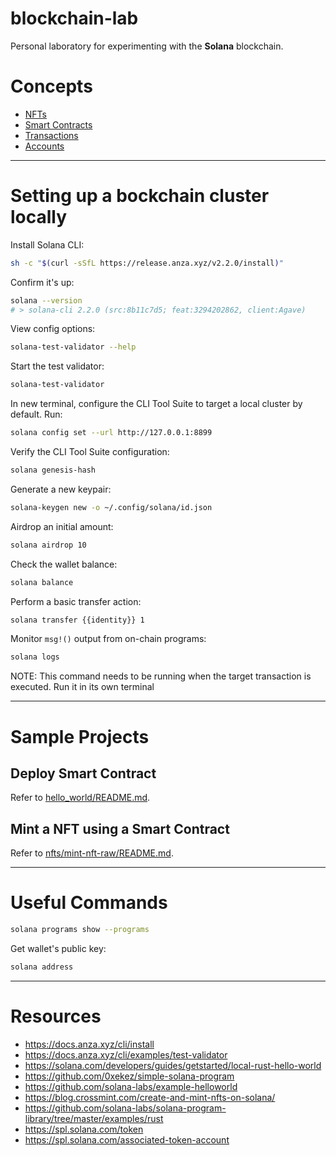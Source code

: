# blockchain-lab
Personal laboratory for experimenting with the **Solana** blockchain.

# Concepts
- [NFTs](.docs/NFTS.md)
- [Smart Contracts](.docs/SMART_CONTRACTS.md)
- [Transactions](.docs/TRANSACTIONS.md)
- [Accounts](.docs/ACCOUNTS.md)

---

# Setting up a bockchain cluster locally
Install Solana CLI:
```sh
sh -c "$(curl -sSfL https://release.anza.xyz/v2.2.0/install)"
```

Confirm it's up:
```sh
solana --version
# > solana-cli 2.2.0 (src:8b11c7d5; feat:3294202862, client:Agave)
```

View config options:
```sh
solana-test-validator --help
```

Start the test validator:
```sh
solana-test-validator
```

In new terminal, configure the CLI Tool Suite to target a local cluster by default. Run:
```sh
solana config set --url http://127.0.0.1:8899
```

Verify the CLI Tool Suite configuration:
```sh
solana genesis-hash
```

Generate a new keypair:
```sh
solana-keygen new -o ~/.config/solana/id.json
```

Airdrop an initial amount:
```sh
solana airdrop 10
```

Check the wallet balance:
```sh
solana balance
```

Perform a basic transfer action:
```sh
solana transfer {{identity}} 1
```

Monitor `msg!()` output from on-chain programs:
```sh
solana logs
```
NOTE: This command needs to be running when the target transaction is executed. Run it in its own terminal

---

# Sample Projects
## Deploy Smart Contract 
Refer to [hello_world/README.md](hello_world/README.md).

## Mint a NFT using a Smart Contract
Refer to [nfts/mint-nft-raw/README.md](nfts/mint-nft-raw/README.md).

---

# Useful Commands

```sh
solana programs show --programs
```

Get wallet's public key:
```sh
solana address
```

---

# Resources
- https://docs.anza.xyz/cli/install
- https://docs.anza.xyz/cli/examples/test-validator
- https://solana.com/developers/guides/getstarted/local-rust-hello-world
- https://github.com/0xekez/simple-solana-program
- https://github.com/solana-labs/example-helloworld
- https://blog.crossmint.com/create-and-mint-nfts-on-solana/
- https://github.com/solana-labs/solana-program-library/tree/master/examples/rust
- https://spl.solana.com/token
- https://spl.solana.com/associated-token-account